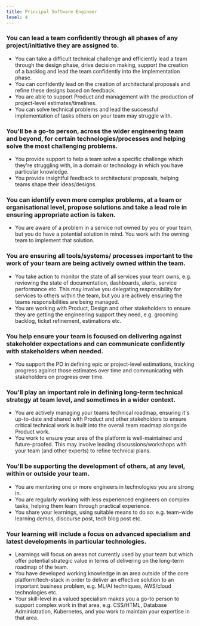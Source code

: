```yaml
---
title: Principal Software Engineer
level: 4
---
```


### You can lead a team confidently through all phases of any project/initiative they are assigned to.

- You can take a difficult technical challenge and efficiently lead a team through the design phase, drive decision making, support the creation of a backlog and lead the team confidently into the implementation phase.
- You can confidently lead on the creation of architectural proposals and refine these designs based on feedback.
- You are able to support Product and management with the production of project-level estimates/timelines.
- You can solve technical problems and lead the successful implementation of tasks others on your team may struggle with.

### You'll be a go-to person, across the wider engineering team and beyond, for certain technologies/processes and helping solve the most challenging problems.

- You provide support to help a team solve a specific challenge which they're struggling with, in a domain or technology in which you have particular knowledge.
- You provide insightful feedback to architectural proposals, helping teams shape their ideas/designs.

### You can identify even more complex problems, at a team or organisational level, propose solutions and take a lead role in ensuring appropriate action is taken.

- You are aware of a problem in a service not owned by you or your team, but you do have a potential solution in mind. You work with the owning team to implement that solution.

### You are ensuring all tools/systems/ processes important to the work of your team are being actively owned within the team.

- You take action to monitor the state of all services your team owns, e.g. reviewing the state of documentation, dashboards, alerts, service performance etc. This may involve you delegating responsibility for services to others within the team, but you are actively ensuring the teams responsibilities are being managed.
- You are working with Product, Design and other stakeholders to ensure they are getting the engineering support they need, e.g. grooming backlog, ticket refinement, estimations etc.

### You help ensure your team is focused on delivering against stakeholder expectations and can communicate confidently with stakeholders when needed.

- You support the PO in defining epic or project-level estimations, tracking progress against those estimates over time and communicating with stakeholders on progress over time.

### You'll play an important role in defining long-term technical strategy at team level, and sometimes in a wider context.

- You are actively managing your teams technical roadmap, ensuring it's up-to-date and shared with Product and other stakeholders to ensure critical technical work is built into the overall team roadmap alongside Product work.
- You work to ensure your area of the platform is well-maintained and future-proofed. This may involve leading discussions/workshops with your team (and other experts) to refine technical plans.

### You'll be supporting the development of others, at any level, within or outside your team.

- You are mentoring one or more engineers in technologies you are strong in.
- You are regularly working with less experienced engineers on complex tasks, helping them learn through practical experience.
- You share your learnings, using suitable means to do so: e.g. team-wide learning demos, discourse post, tech blog post etc.

### Your learning will include a focus on advanced specialism and latest developments in particular technologies.

- Learnings will focus on areas not currently used by your team but which offer potential strategic value in terms of delivering on the long-term roadmap of the team.
- You have developed working knowledge in an area outside of the core platform/tech-stack in order to deliver an effective solution to an important business problem, e.g. ML/AI techniques, AWS/cloud technologies etc.
- Your skill-level in a valued specialism makes you a go-to person to support complex work in that area, e.g. CSS/HTML, Database Administration, Kubernetes, and you work to maintain your expertise in that area.
